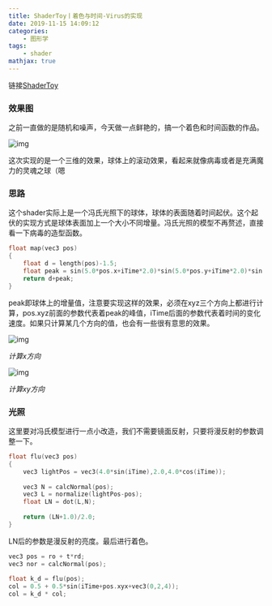 ```yaml
---
title: ShaderToy丨着色与时间-Virus的实现
date: 2019-11-15 14:09:12
categories:
    - 图形学
tags: 
    - shader
mathjax: true
---
```


链接[ShaderToy](https://github.com/CrowFea/ShaderToy)
### 效果图
之前一直做的是随机和噪声，今天做一点鲜艳的，搞一个着色和时间函数的作品。

![img](https://media.giphy.com/media/cLSYRNd51uXatonc4a/giphy.gif)

这次实现的是一个三维的效果，球体上的滚动效果，看起来就像病毒或者是充满魔力的灵魂之球（嗯
<!--more-->
### 思路

这个shader实际上是一个冯氏光照下的球体，球体的表面随着时间起伏。这个起伏的实现方式是球体表面加上一个大小不同增量。冯氏光照的模型不再赘述，直接看一下病毒的造型函数。
```c++
float map(vec3 pos)
{
	float d = length(pos)-1.5;
    float peak = sin(5.0*pos.x+iTime*2.0)*sin(5.0*pos.y+iTime*2.0)*sin(5.0*pos.z+iTime*2.0)*0.15;
    return d+peak;
}
```
peak即球体上的增量值，注意要实现这样的效果，必须在xyz三个方向上都进行计算，pos.xyz前面的参数代表着peak的峰值，iTime后面的参数代表着时间的变化速度。如果只计算某几个方向的值，也会有一些很有意思的效果。

![img](https://media.giphy.com/media/UQgUIlUbvbSx3ZZ3AA/giphy.gif)

*计算x方向*

![img](https://media.giphy.com/media/S5QeWkdHkjNYlqwKQW/giphy.gif)

*计算xy方向*

### 光照
这里要对冯氏模型进行一点小改造，我们不需要镜面反射，只要将漫反射的参数调整一下。
```c++
float flu(vec3 pos)
{
    vec3 lightPos = vec3(4.0*sin(iTime),2.0,4.0*cos(iTime));
    
	vec3 N = calcNormal(pos);
    vec3 L = normalize(lightPos-pos);
    float LN = dot(L,N);
   
    return (LN+1.0)/2.0;
}
```
LN后的参数是漫反射的亮度。最后进行着色。
```c++
vec3 pos = ro + t*rd;
vec3 nor = calcNormal(pos);
        
float k_d = flu(pos);
col = 0.5 + 0.5*sin(iTime+pos.xyx+vec3(0,2,4));
col = k_d * col;
```